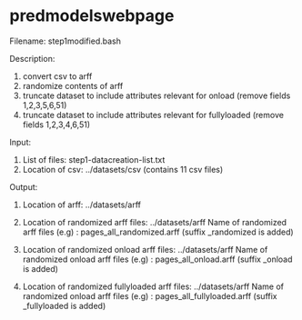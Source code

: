 # predmodelswebpage

Filename: step1modified.bash

Description:
1. convert csv to arff
2. randomize contents of arff
3. truncate dataset to include attributes relevant for onload (remove fields 1,2,3,5,6,51)
4. truncate dataset to include attributes relevant for fullyloaded (remove fields 1,2,3,4,6,51)

Input:
1. List of files: step1-datacreation-list.txt
2. Location of csv: ../datasets/csv (contains 11 csv files)

Output:
1. Location of arff: ../datasets/arff

2. Location of randomized arff files: ../datasets/arff
Name of randomized arff files (e.g) : pages_all_randomized.arff
(suffix _randomized is added)

3. Location of randomized onload arff files: ../datasets/arff
Name of randomized onload arff files (e.g) : pages_all_onload.arff
(suffix _onload is added)

4. Location of randomized fullyloaded arff files: ../datasets/arff
Name of randomized onload arff files (e.g) : pages_all_fullyloaded.arff
(suffix _fullyloaded is added)
